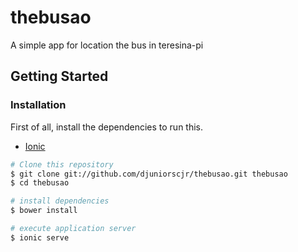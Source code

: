# thebusao
A simple app for location the bus in teresina-pi

## Getting Started

### Installation

First of all, install the dependencies to run this.

- [Ionic](http://ionicframework.com/)


```sh
# Clone this repository
$ git clone git://github.com/djuniorscjr/thebusao.git thebusao
$ cd thebusao

# install dependencies
$ bower install

# execute application server
$ ionic serve
```
